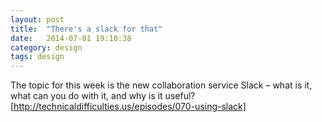 ```yaml
---
layout: post
title:  "There's a slack for that"
date:   2014-07-01 19:10:38
category: design
tags: design
---
```


The topic for this week is the new collaboration service Slack – what is it, what can you do with it, and why is it useful? [http://technicaldifficulties.us/episodes/070-using-slack]

[http://technicaldifficulties.us/episodes/070-using-slack]: http://technicaldifficulties.us/episodes/070-using-slack

